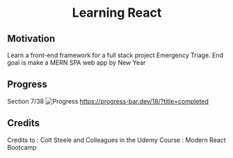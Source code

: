 <h1 align="center">Learning React</h1>

## Motivation
Learn a front-end framework for a full stack project Emergency Triage.
End goal is make a MERN SPA web app by New Year

## Progress
Section 7/38
![Progress](https://progress-bar.dev/58/?title=completed)
https://progress-bar.dev/18/?title=completed

## Credits
Credits to : Colt Steele and Colleagues in the Udemy Course : Modern React Bootcamp

